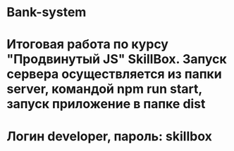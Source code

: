 # Bank-system
# Итоговая работа по курсу "Продвинутый JS" SkillBox. Запуск сервера осуществляется из папки server, командой npm run start, запуск приложение в папке dist
# Логин developer, пароль: skillbox
